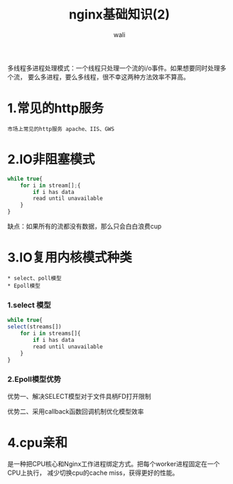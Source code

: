 ﻿---
layout: post
title: nginx基础知识(2)   #标题
tagline: io复用模型
category: nginx      #分类
author: wali    #作者
tag: nginx     #标签
ghurl:        #github url
ghurl_zip:    #github zip下载

post_nav: false
---
多线程多进程处理模式：一个线程只处理一个流的i/o事件。如果想要同时处理多个流，
要么多进程，要么多线程，很不幸这两种方法效率不算高。

# 1.常见的http服务
	
	市场上常见的http服务 apache、IIS、GWS	
	
# 2.IO非阻塞模式
```javascript
while true{
	for i in stream[];{
		if i has data
		read until unavailable
	}
}
```
缺点：如果所有的流都没有数据，那么只会白白浪费cup

# 3.IO复用内核模式种类

	* select、poll模型
	* Epoll模型
	
### 1.select 模型

```javascript
while true{
select(streams[])
	for i in streams[]{
		if i has data
		read until unavailable
	}
}
```
	
### 2.Epoll模型优势

优势一、解决SELECT模型对于文件具柄FD打开限制

优势二、采用callback函数回调机制优化模型效率

# 4.cpu亲和

是一种把CPU核心和Nginx工作进程绑定方式。把每个worker进程固定在一个CPU上执行，
减少切换cpu的cache miss，获得更好的性能。
	
	
	
	
	
	
	
	
	
	
	
	
	
	
	
	
	
	
	
	
	